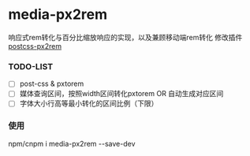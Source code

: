 # media-px2rem
响应式rem转化与百分比缩放响应的实现，以及兼顾移动端rem转化
修改插件[postcss-px2rem](https://github.com/cuth/postcss-pxtorem)

### TODO-LIST
- [ ] post-css & pxtorem
- [ ] 媒体查询区间，按照width区间转化pxtorem OR 自动生成对应区间
- [ ] 字体大小行高等最小转化的区间比例（下限）

### 使用
npm/cnpm i media-px2rem --save-dev
